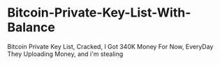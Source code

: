 # Bitcoin-Private-Key-List-With-Balance
Bitcoin Private Key List, Cracked, I Got 340K Money For Now, EveryDay They Uploading Money, and i'm stealing
